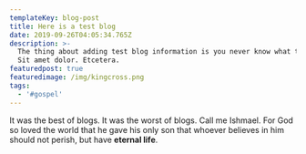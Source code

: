 ```yaml
---
templateKey: blog-post
title: Here is a test blog
date: 2019-09-26T04:05:34.765Z
description: >-
  The thing about adding test blog information is you never know what to say.
  Sit amet dolor. Etcetera.
featuredpost: true
featuredimage: /img/kingcross.png
tags:
  - '#gospel'
---
```

It was the best of blogs. It was the worst of blogs. Call me Ishmael. For God so loved the world that he gave his only son that whoever believes in him should not perish, but have **eternal life**.
